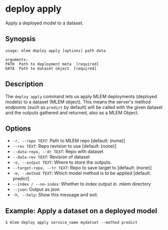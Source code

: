 # deploy apply

Apply a deployed model to a dataset.

## Synopsis

```usage
usage: mlem deploy apply [options] path data

arguments:
PATH  Path to deployment meta  [required]
DATA  Path to dataset object  [required]
```

## Description

The `deploy apply` command lets us apply MLEM deployments (deployed models) to a
dataset (MLEM object). This means the server's method endpoints (such as
`predict` by default) will be called with the given dataset and the outputs
gathered and returned, also as a MLEM Object.

## Options

- `-r, --repo TEXT`: Path to MLEM repo [default: (none)]
- `--rev TEXT`: Repo revision to use [default: (none)]
- `--data-repo, --dr TEXT`: Repo with dataset
- `--data-rev TEXT`: Revision of dataset
- `-o, --output TEXT`: Where to store the outputs.
- `--target-repo, --tr TEXT`: Repo to save target to [default: (none)]
- `-m, --method TEXT`: Which model method is to be applied [default: predict]
- `--index / --no-index`: Whether to index output in .mlem directory
- `--json`: Output as json
- `-h, --help`: Show this message and exit.

## Example: Apply a dataset on a deployed model

```cli
$ mlem deploy apply service_name mydatset --method predict
```
